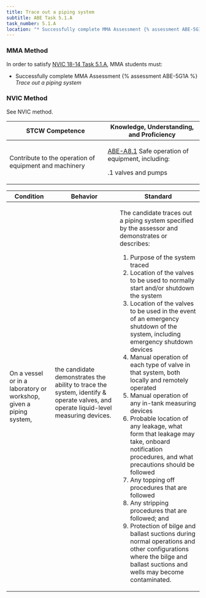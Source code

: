 ```yaml
---
title: Trace out a piping system
subtitle: ABE Task 5.1.A 
task_number: 5.1.A
location: "* Successfully complete MMA Assessment {% assessment ABE-5G1A %} *Trace out a piping system*" 
---
```



### MMA Method

In order to satisfy  [NVIC 18-14  Task  5.1.A]({{site.baseurl}}/assets/images/nvic-18-14.pdf), MMA students must:

* Successfully complete MMA Assessment {% assessment ABE-5G1A %} *Trace out a piping system*


### NVIC Method

<a onclick="togglevisibility('nvic_methods')" >See NVIC method.</a>

<div id='nvic_methods' class='hide'>

<table>
<thead>
<tr>
<th class='forty'> STCW Competence </th>
<th class='sixty'> Knowledge, Understanding, and Proficiency </th>
</tr>
</thead>




<tbody>
<tr><td markdown='1'>

Contribute to the operation of equipment and machinery

</td><td markdown='1'>

[ABE-A8.1]({{site.baseurl}}/tables/35.html#ABE-A8.1) Safe operation of equipment, including:

.1  valves and pumps

</td></tr>


</tbody>
</table>


<table>
<thead>
<tr><th class='twenty'>  Condition </th><th class='twenty'> Behavior </th><th  class='sixty'>Standard </th></tr>
</thead>
<tbody >



<tr><td markdown='1'>

On a vessel or in a laboratory or workshop, given a piping system,

</td><td markdown='1'>

the candidate demonstrates the ability to trace the system, identify & operate valves, and operate liquid-level measuring devices.

<br>

<div class="tooltip">
<span class="tooltiptext">
</span>
</div>


</td><td markdown='1'>

The candidate traces out a piping system specified by the assessor and demonstrates or describes: 

1. Purpose of the system traced
2. Location of the valves to be used to normally start and/or shutdown the system
3. Location of the valves to be used in the event of an emergency shutdown of the system, including emergency shutdown devices
4. Manual operation of each type of valve in that system, both locally and remotely operated
5. Manual operation of any in-tank measuring devices
6. Probable location of any leakage, what form that leakage may take, onboard notification procedures, and what precautions should be followed
7. Any topping off procedures that are followed
8. Any stripping procedures that are followed; and 
9. Protection of bilge and ballast suctions during normal operations and other configurations where the bilge and ballast suctions and wells may become contaminated. 

</td></tr>
</tbody>
</table>
</div>
